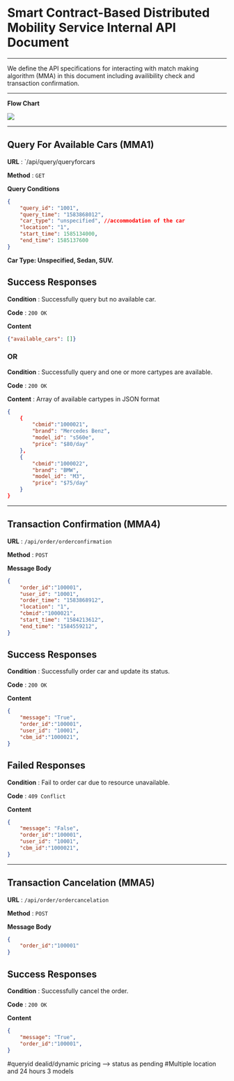 # Smart Contract-Based Distributed Mobility Service Internal API Document

***
We define the API specifications for interacting with match making algorithm (MMA) in this document including availibility check and transaction confirmation.
***

**Flow Chart**

![](https://i.imgur.com/1IX2Hxi.png)

***

## Query For Available Cars (MMA1)

**URL** : `/api/query/queryforcars

**Method** : `GET`

**Query Conditions**
```json
{
    "query_id": "1001",
    "query_time": "1583868012",
    "car_type": "unspecified", //accommodation of the car
    "location": "1",
    "start_time": 1585134000, 
    "end_time": 1585137600
}
```

**Car Type: Unspecified, Sedan, SUV.**

## Success Responses

**Condition** : Successfully query but no available car.

**Code** : `200 OK`

**Content**
```json
{"available_cars": []}
```

### OR

**Condition** : Successfully query and one or more cartypes are available.

**Code** : `200 OK`

**Content** : Array of available cartypes in JSON format

```json
{
    {
        "cbmid":"1000021",
        "brand": "Mercedes Benz",
        "model_id": "s560e", 
        "price": "$80/day"
    },
    {
        "cbmid":"1000022",
        "brand": "BMW",
        "model_id": "M3",
        "price": "$75/day"
    }
}
```

***

## Transaction Confirmation (MMA4)

**URL** : `/api/order/orderconfirmation`

**Method** : `POST`

**Message Body**
```json
{
    "order_id":"100001",
    "user_id": "10001",
    "order_time": "1583868912",
    "location": "1",
    "cbmid":"1000021",
    "start_time": "1584213612",
    "end_time": "1584559212",
}
```

## Success Responses

**Condition** : Successfully order car and update its status.

**Code** : `200 OK`

**Content**
```json
{
    "message": "True",
    "order_id":"100001",
    "user_id": "10001",
    "cbm_id":"1000021",
}
```

## Failed Responses

**Condition** : Fail to order car due to resource unavailable.

**Code** : `409 Conflict`

**Content**
```json
{
    "message": "False",
    "order_id":"100001",
    "user_id": "10001",
    "cbm_id":"1000021",
}
```



***

## Transaction Cancelation (MMA5)

**URL** : `/api/order/ordercancelation`

**Method** : `POST`

**Message Body**
```json
{
    "order_id":"100001"
}
```

## Success Responses

**Condition** : Successfully cancel the order. 

**Code** : `200 OK`

**Content**
```json
{
    "message": "True",
    "order_id":"100001",
}
```


#queryid dealid/dynamic pricing --> status as pending
#Multiple location and 24 hours 3 models